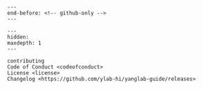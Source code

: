 
```{include} ../README.md
---
end-before: <!-- github-only -->
---
```

[contributor guide]: contributing

```{toctree}
---
hidden:
maxdepth: 1
---

contributing
Code of Conduct <codeofconduct>
License <license>
Changelog <https://github.com/ylab-hi/yanglab-guide/releases>
```
